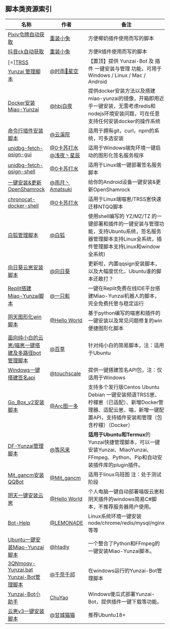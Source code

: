 ## 脚本类资源索引

<!-- 请在表首添加新行 -->
| 名称 | 作者 | 备注 |
| --- | --- | --- |
| [Pixiv令牌自动获取](https://gitee.com/OvertimeBunny/pixiv-token) | [重装小兔](https://gitee.com/OvertimeBunny) | 方便椰奶插件使用而写的脚本 |
| [抖音ck自动获取](https://gitee.com/OvertimeBunny/tiktok-ck-douying) | [重装小兔](https://gitee.com/OvertimeBunny) | 方便R插件使用而写的脚本 |
| [⭐][TRSS Yunzai 管理脚本](https://TRSS.me) | [@时雨🌌星空](../../../../TimeRainStarSky) | 【置顶】提供 Yunzai-Bot 及 插件 一键安装与管理 功能，可用于 Windows / Linux / Mac / Android |
| [Docker安装Miao-Yunzai](https://gitee.com/hbj2457/Miao-Yunzai_on_docker) | [@hbj白夜](https://gitee.com/hbj2457) | 提供docker安装方法以及搭建miao-yunzai的镜像，开箱即用近乎一键安装，无需考虑redis和nodejs环境安装问题，可在任意支持任何安装docker的操作系统 |
| [命令行插件安装脚本](https://gitee.com/yunxiyuan/yunzai-plugin-install) | [@云溪院](https://gitee.com/yunxiyuan/) | 适用于拥有git，curl，npm的系统，可多选安装 |
| [unidbg-fetch-qsign-gui](https://github.com/CikeyQi/unidbg-fetch-qsign-gui) | [@0卡苏打水](https://github.com/CikeyQi) [@浅夜丶星辰](https://github.com/QianYeXingChen) | 适用于Windows端免环境一键启动的图形化签名服务程序 |
| [unidbg-fetch-qsign-shell](https://github.com/CikeyQi/unidbg-fetch-qsign-shell) | [@0卡苏打水](https://github.com/CikeyQi) | 适用于Linux端一键部署签名服务脚本 |
| [一键安装&更新OpenShamrock](https://github.com/YuYue-Amatsuki/OpenShamrock_Oneclick_Install_Upgrade) | [@雨月丶Amatsuki](https://github.com/YuYue-Amatsuki) | 给你的Android设备一键安装&更新OpenShamrock |
| [chronocat-docker-shell](https://github.com/CikeyQi/chronocat-docker-shell) | [@0卡苏打水](https://github.com/CikeyQi) | 适用于Linux端喵崽/TRSS崽快速迁移NTQQ脚本 |
| [白狐管理脚本](https://gitee.com/baihu433/Ubuntu-Yunzai) | [@白狐](https://gitee.com/baihu433) | 使用shell编写的 YZ/MZ/TZ 的一键部署和插件的一键安装与管理功能，支持Ubuntu系统，签名服务器管理脚本支持Linux全系统，插件管理脚本支持Linux和window全系统) |
| [向日葵云崽安装脚本](https://gitee.com/xrk114514/shell-Yunzai) | [@向日葵](https://gitee.com/xrk114514) | 更新啦，内置qqsign安装脚本，以及大幅度优化，Ubuntu谁的脚本还敢打？ |
| [Replit搭建Miao-Yunzai脚本](https://github.com/yzsong06/Replit-Nodejs-MiaoYunzai) | [@一只鬆](https://gitee.com/yzsong06) | 一键在Replit免费在线IDE平台搭建Miao-Yunzai机器人的脚本，完全免费托管与稳定运行 |
| [阴天图形化win脚本](https://gitee.com/wan13877501248/y-tian-pyscript/tree/master) | [@Hello World](https://gitee.com/wan13877501248) | 基于python编写的喵崽和插件的一键安装以及常见问题修复的win便捷图形化脚本 |
| [面向纯小白的云崽/喵崽一键搭建及多路径bot管理脚本](https://gitee.com/gracc/gracbot) | [@百草](https://gitee.com/gracc) | 针对纯小白的简易脚本，注：适用于Ubuntu |
| [Windows一键搭建签名api](https://gitee.com/touchscale/Qsign) | [@touchscale](https://gitee.com/touchscale_admin) | 提供一键搭建签名API包，注：仅适用于Windows |
| [Go_Box_v2安装脚本](https://gitee.com/Liplay-1/YBOX_2) | [@Arc图一多](https://gitee.com/Liplay-1/YBOX) | 支持多个发行版Centos Ubuntu Debian 一键安装频道TRSS崽、柠檬崽（已适配）、新增Docker管理器、适配云崽、喵，新增一键配置API，支持插件安装和管理（包含柠檬）（Docker） |
| [DF-Yunzai管理脚本](http://dengfenglai.cloud) | [@等风来](https://gitee.com/Wind-is-so-strong) | **适用于Ubuntu和Termux**的Yunzai快捷管理脚本，可以一键安装Yunzai、MiaoYunzai、FFmpeg、Python、Pip和自动安装插件库的plugin插件。 |
| [Mit_gancm安装QQBot](https://gitee.com/MIt-gancm/Linux-for-QQ-Bot/) | [@Mit_gancm](https://gitee.com/MIt-gancm) | 适用于linux乌班图 注：处于测试阶段 |
| [阴天一键安装云崽](https://gitee.com/wan13877501248/yin-tian-tian-script-for-win) | [@Hello World](https://gitee.com/wan13877501248) | 个人电脑一键自动部署喵版云崽和阴天插件的windows简易C#脚本，不推荐服务器用户使用。 |
| [Bot-Help](https://gitee.com/ningmengchongshui/bot-help) | [@LEMONADE](https://gitee.com/ningmengchongshui/lemonade) | Linux系统环境一键安装node/chrome/redis/mysql/nginx等等 |
| [Ubuntu一键安装Miao-Yunzai脚本](https://gitee.com/paimon114514/termux-yunzai-cv-script) | [@htadiy](https://gitee.com/paimon114514) | 一个整合了Python和FFmpeg的一键安装Miao-Yunzai脚本。 |
| [3QNmoqy-Yunzai.bat Yunzai-Bot管理脚本](https://gitee.com/qiannqq/3QNmoqy-Yunzai-bat) | [@千奈千祁](https://gitee.com/qiannqq) | 在windows运行的Yunzai-Bot管理脚本 |
| [Yunzai-Bot小助手](https://github.com/ChuYao233/YunzaiBotHelper) | [ChuYao](https://github.com/ChuYao233) | Windows傻瓜式部署Yunzai-Bot，提供插件一键下载等功能。 |
| [云崽v3一键安装脚本](https://gitee.com/gainesville-11451411/mao) | [@甘城猫猫](https:/$gitee.com/gainesville-11451411) | 推荐Ubuntu18+ | 
<!-- 请不要在此处添加新行，请在此表格顶部添加 -->
